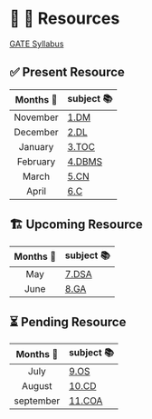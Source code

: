 
# :vertical_traffic_light: :department_store: Resources

 [GATE Syllabus](syllabus.md)

## :white_check_mark: Present Resource

Months :date:      |subject :books: |
:----------:|:------|
November    |[1.DM](1NovDM/DM.md)
December    |[2.DL](2DecDL/DL.md)
January     |[3.TOC](3JanToc/TOC.md)
February    |[4.DBMS](4FebDBMS/DBMS.md)
March       |[5.CN](5MarCN/CN.md)
April       |[6.C](6AprilC/C.md)

## :building_construction: Upcoming Resource

Months :date: |subject :books: |
:----------:|:------|
May         |[7.DSA](7MayDSA/DSA.md)
June        |[8.GA](8JuneGA/GA.md)

## :hourglass_flowing_sand: Pending Resource

Months :date: |subject :books:|
:----------:|:------|
July        |[9.OS](9JulyOS/OS.md)
August      |[10.CD](10AugCD/CD.md)
september   |[11.COA](11SeptCOA/COA.md)

